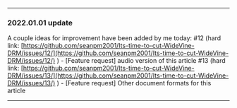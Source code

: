 ***

### 2022.01.01 update

A couple ideas for improvement have been added by me today:
#12 (hard link: [https://github.com/seanpm2001/Its-time-to-cut-WideVine-DRM/issues/12/](https://github.com/seanpm2001/Its-time-to-cut-WideVine-DRM/issues/12/) ) - [Feature request] audio version of this article
#13 (hard link: [https://github.com/seanpm2001/Its-time-to-cut-WideVine-DRM/issues/13/](https://github.com/seanpm2001/Its-time-to-cut-WideVine-DRM/issues/13/) ) - [Feature request] Other document formats for this article

***
